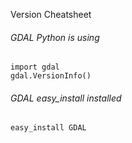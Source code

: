 Version Cheatsheet

###### GDAL Python is using
```
import gdal
gdal.VersionInfo()
```


###### GDAL easy_install installed
```
easy_install GDAL
```
